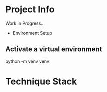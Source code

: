 # Project Info
Work in Progress...
- Environment Setup
## Activate a virtual environment
python -m venv venv
##
##
# Technique Stack

